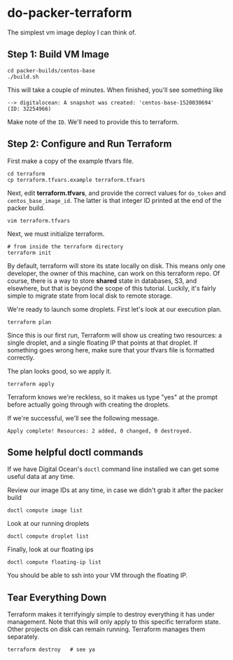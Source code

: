 # do-packer-terraform

The simplest vm image deploy I can think of.


## Step 1: Build VM Image

```
cd packer-builds/centos-base
./build.sh
```

This will take a couple of minutes. When finished, you'll see something like

```
--> digitalocean: A snapshot was created: 'centos-base-1520030694' (ID: 32254966)
```

Make note of the `ID`. We'll need to provide this to terraform.


## Step 2: Configure and Run Terraform

First make a copy of the example tfvars file.

```
cd terraform
cp terraform.tfvars.example terraform.tfvars
```

Next, edit **terraform.tfvars**, and provide the correct values for `do_token` and
`centos_base_image_id`. The latter is that integer ID printed at the end of the
packer build.

```
vim terraform.tfvars
```

Next, we must initialize terraform. 

```
# from inside the terraform directory
terraform init
```

By default, terraform will store its state locally on disk. This means only one
developer, the owner of this machine, can work on this terraform repo. Of 
course, there is a way to store **shared** state in databases, S3, and elsewhere, 
but that is beyond the scope of this tutorial. Luckily, it's fairly simple to 
migrate state from local disk to remote storage.

We're ready to launch some droplets. First let's look at our execution plan.

```
terraform plan
```

Since this is our first run, Terraform will show us creating two resources: a
single droplet, and a single floating IP that points at that droplet. If 
something goes wrong here, make sure that your tfvars file is formatted correctly.

The plan looks good, so we apply it.

```
terraform apply
```

Terraform knows we're reckless, so it makes us type "yes" at the prompt before
actually going through with creating the droplets.

If we're successful, we'll see the following message.

```
Apply complete! Resources: 2 added, 0 changed, 0 destroyed.
```


## Some helpful doctl commands

If we have Digital Ocean's `doctl` command line installed we can get some 
useful data at any time.

Review our image IDs at any time, in case we didn't grab it after the packer build

```
doctl compute image list
```

Look at our running droplets

```
doctl compute droplet list
```

Finally, look at our floating ips

```
doctl compute floating-ip list
```

You should be able to ssh into your VM through the floating IP.

## Tear Everything Down

Terraform makes it terrifyingly simple to destroy everything it has under
management. Note that this will only apply to this specific terraform state.
Other projects on disk can remain running. Terraform manages them separately.

```
terraform destroy   # see ya
```

